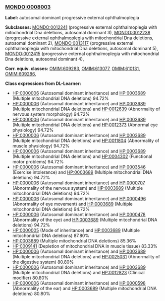 
### [MONDO:0008003](http://purl.obolibrary.org/obo/MONDO_0008003)
**Label:** autosomal dominant progressive external ophthalmoplegia

**Subclasses:** [MONDO:0012241](http://purl.obolibrary.org/obo/MONDO_0012241) (progressive external ophthalmoplegia with mitochondrial Dna deletions, autosomal dominant 3), [MONDO:0012238](http://purl.obolibrary.org/obo/MONDO_0012238) (progressive external ophthalmoplegia with mitochondrial Dna deletions, autosomal dominant 2), [MONDO:0013117](http://purl.obolibrary.org/obo/MONDO_0013117) (progressive external ophthalmoplegia with mitochondrial Dna deletions, autosomal dominant 5), [MONDO:0012415](http://purl.obolibrary.org/obo/MONDO_0012415) (progressive external ophthalmoplegia with mitochondrial Dna deletions, autosomal dominant 4), 

**Corr. equiv. classes:** [OMIM:609283](http://purl.obolibrary.org/obo/OMIM_609283), [OMIM:613077](http://purl.obolibrary.org/obo/OMIM_613077), [OMIM:610131](http://purl.obolibrary.org/obo/OMIM_610131), [OMIM:609286](http://purl.obolibrary.org/obo/OMIM_609286), 

**Class expressions from DL-Learner:**

- [HP:0000006](http://purl.obolibrary.org/obo/HP_0000006) (Autosomal dominant inheritance) and [HP:0003689](http://purl.obolibrary.org/obo/HP_0003689) (Multiple mitochondrial DNA deletions) 94.72%
- [HP:0000006](http://purl.obolibrary.org/obo/HP_0000006) (Autosomal dominant inheritance) and [HP:0003689](http://purl.obolibrary.org/obo/HP_0003689) (Multiple mitochondrial DNA deletions) and [HP:0012639](http://purl.obolibrary.org/obo/HP_0012639) (Abnormality of nervous system morphology) 94.72%
- [HP:0000006](http://purl.obolibrary.org/obo/HP_0000006) (Autosomal dominant inheritance) and [HP:0003689](http://purl.obolibrary.org/obo/HP_0003689) (Multiple mitochondrial DNA deletions) and [HP:0012373](http://purl.obolibrary.org/obo/HP_0012373) (Abnormal eye physiology) 94.72%
- [HP:0000006](http://purl.obolibrary.org/obo/HP_0000006) (Autosomal dominant inheritance) and [HP:0003689](http://purl.obolibrary.org/obo/HP_0003689) (Multiple mitochondrial DNA deletions) and [HP:0011804](http://purl.obolibrary.org/obo/HP_0011804) (Abnormality of muscle physiology) 94.72%
- [HP:0000006](http://purl.obolibrary.org/obo/HP_0000006) (Autosomal dominant inheritance) and [HP:0003689](http://purl.obolibrary.org/obo/HP_0003689) (Multiple mitochondrial DNA deletions) and [HP:0004302](http://purl.obolibrary.org/obo/HP_0004302) (Functional motor problems) 94.72%
- [HP:0000006](http://purl.obolibrary.org/obo/HP_0000006) (Autosomal dominant inheritance) and [HP:0003546](http://purl.obolibrary.org/obo/HP_0003546) (Exercise intolerance) and [HP:0003689](http://purl.obolibrary.org/obo/HP_0003689) (Multiple mitochondrial DNA deletions) 94.72%
- [HP:0000006](http://purl.obolibrary.org/obo/HP_0000006) (Autosomal dominant inheritance) and [HP:0000707](http://purl.obolibrary.org/obo/HP_0000707) (Abnormality of the nervous system) and [HP:0003689](http://purl.obolibrary.org/obo/HP_0003689) (Multiple mitochondrial DNA deletions) 94.72%
- [HP:0000006](http://purl.obolibrary.org/obo/HP_0000006) (Autosomal dominant inheritance) and [HP:0000496](http://purl.obolibrary.org/obo/HP_0000496) (Abnormality of eye movement) and [HP:0003689](http://purl.obolibrary.org/obo/HP_0003689) (Multiple mitochondrial DNA deletions) 94.72%
- [HP:0000006](http://purl.obolibrary.org/obo/HP_0000006) (Autosomal dominant inheritance) and [HP:0000478](http://purl.obolibrary.org/obo/HP_0000478) (Abnormality of the eye) and [HP:0003689](http://purl.obolibrary.org/obo/HP_0003689) (Multiple mitochondrial DNA deletions) 94.72%
- [HP:0000005](http://purl.obolibrary.org/obo/HP_0000005) (Mode of inheritance) and [HP:0003689](http://purl.obolibrary.org/obo/HP_0003689) (Multiple mitochondrial DNA deletions) 87.80%
- [HP:0003689](http://purl.obolibrary.org/obo/HP_0003689) (Multiple mitochondrial DNA deletions) 85.36%
- [HP:0009141](http://purl.obolibrary.org/obo/HP_0009141) (Depletion of mitochondrial DNA in muscle tissue) 83.33%
- [HP:0000006](http://purl.obolibrary.org/obo/HP_0000006) (Autosomal dominant inheritance) and [HP:0003689](http://purl.obolibrary.org/obo/HP_0003689) (Multiple mitochondrial DNA deletions) and [HP:0025031](http://purl.obolibrary.org/obo/HP_0025031) (Abnormality of the digestive system) 80.80%
- [HP:0000006](http://purl.obolibrary.org/obo/HP_0000006) (Autosomal dominant inheritance) and [HP:0003689](http://purl.obolibrary.org/obo/HP_0003689) (Multiple mitochondrial DNA deletions) and [HP:0012823](http://purl.obolibrary.org/obo/HP_0012823) (Clinical modifier) 80.80%
- [HP:0000006](http://purl.obolibrary.org/obo/HP_0000006) (Autosomal dominant inheritance) and [HP:0000598](http://purl.obolibrary.org/obo/HP_0000598) (Abnormality of the ear) and [HP:0003689](http://purl.obolibrary.org/obo/HP_0003689) (Multiple mitochondrial DNA deletions) 80.80%


